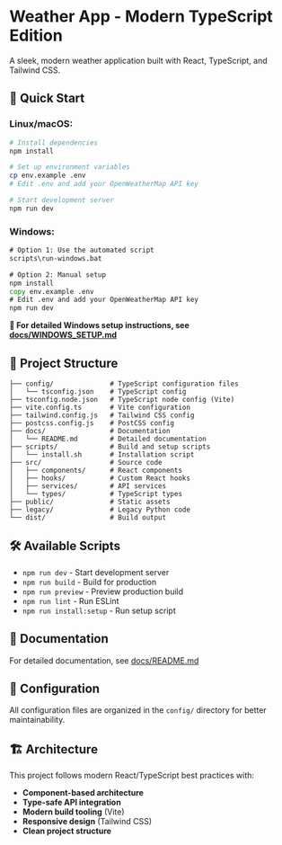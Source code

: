 # Weather App - Modern TypeScript Edition

A sleek, modern weather application built with React, TypeScript, and Tailwind CSS.

## 🚀 Quick Start

### Linux/macOS:
```bash
# Install dependencies
npm install

# Set up environment variables
cp env.example .env
# Edit .env and add your OpenWeatherMap API key

# Start development server
npm run dev
```

### Windows:
```cmd
# Option 1: Use the automated script
scripts\run-windows.bat

# Option 2: Manual setup
npm install
copy env.example .env
# Edit .env and add your OpenWeatherMap API key
npm run dev
```

**📖 For detailed Windows setup instructions, see [docs/WINDOWS_SETUP.md](docs/WINDOWS_SETUP.md)**

## 📁 Project Structure

```
├── config/              # TypeScript configuration files
│   └── tsconfig.json    # TypeScript config
├── tsconfig.node.json   # TypeScript node config (Vite)
├── vite.config.ts       # Vite configuration
├── tailwind.config.js   # Tailwind CSS config
├── postcss.config.js    # PostCSS config
├── docs/                # Documentation
│   └── README.md        # Detailed documentation
├── scripts/             # Build and setup scripts
│   └── install.sh       # Installation script
├── src/                 # Source code
│   ├── components/      # React components
│   ├── hooks/           # Custom React hooks
│   ├── services/        # API services
│   └── types/           # TypeScript types
├── public/              # Static assets
├── legacy/              # Legacy Python code
└── dist/                # Build output
```

## 🛠️ Available Scripts

- `npm run dev` - Start development server
- `npm run build` - Build for production
- `npm run preview` - Preview production build
- `npm run lint` - Run ESLint
- `npm run install:setup` - Run setup script

## 📖 Documentation

For detailed documentation, see [docs/README.md](docs/README.md)

## 🔧 Configuration

All configuration files are organized in the `config/` directory for better maintainability.

## 🏗️ Architecture

This project follows modern React/TypeScript best practices with:
- **Component-based architecture**
- **Type-safe API integration**
- **Modern build tooling** (Vite)
- **Responsive design** (Tailwind CSS)
- **Clean project structure**